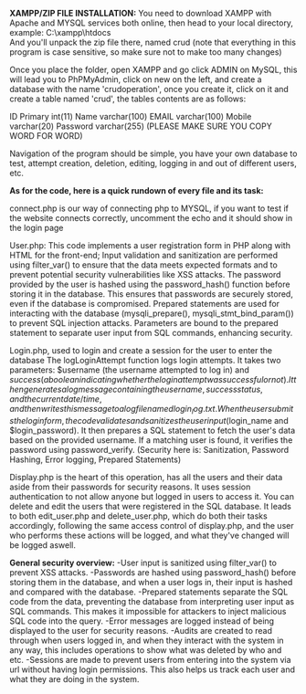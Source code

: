     
**XAMPP/ZIP FILE INSTALLATION:**
You need to download XAMPP with Apache and MYSQL services both online, then head to your local directory, example:
C:\xampp\htdocs\
And you'll unpack the zip file there, named crud (note that everything in this program is case sensitive, so make sure not to make too many changes)

Once you place the folder, open XAMPP and go click ADMIN on MySQL, this will lead you to PhPMyAdmin, click on new on the left, and create a database with the name 'crudoperation', once you create it, click on it and create a table named 'crud', the tables contents are as follows:

ID Primary	int(11)
Name	varchar(100)
EMAIL	varchar(100)
Mobile	varchar(20)
Password	varchar(255)
(PLEASE MAKE SURE YOU COPY WORD FOR WORD)

Navigation of the program should be simple, you have your own database to test, attempt creation, deletion, editing, logging in and out of different users, etc.

**As for the code, here is a quick rundown of every file and its task:**

connect.php is our way of connecting php to MYSQL, if you want to test if the website connects correctly, uncomment the echo and it should show in the login page


User.php:  This code implements a user registration form in PHP along with HTML for the front-end;
Input validation and sanitization are performed using filter_var() to ensure that the data meets expected formats and to prevent potential security vulnerabilities like XSS attacks.
The password provided by the user is hashed using the password_hash() function before storing it in the database. This ensures that passwords are securely stored, even if the database is compromised.
Prepared statements are used for interacting with the database (mysqli_prepare(), mysqli_stmt_bind_param()) to prevent SQL injection attacks.
Parameters are bound to the prepared statement to separate user input from SQL commands, enhancing security.


Login.php, used to login and create a session for the user to enter the database
The logLoginAttempt function logs login attempts. It takes two parameters: $username (the username attempted to log in) and $success (a boolean indicating whether the login attempt was successful or not). 
It then generates a log message containing the username, success status, and the current date/time, and then writes this message to a log file named login_log.txt.
When the user submits the login form, the code validates and sanitizes the user input ($login_name and $login_password). It then prepares a SQL statement to fetch the user's data based on the provided username. 
If a matching user is found, it verifies the password using password_verify.
(Security here is: Sanitization, Password Hashing, Error logging, Prepared Statements)

Display.php is the heart of this operation, has all the users and their data aside from their passwords for security reasons.
It uses session authentication to not allow anyone but logged in users to access it. You can delete and edit the users that were registered in the SQL database.
It leads to both edit_user.php and delete_user.php, which do both their tasks accordingly, following the same access control of display.php, and the user who performs these actions will be logged, and what they've changed will be logged aswell.


**General security overview:**
-User input is sanitized using filter_var() to prevent XSS attacks.
-Passwords are hashed using password_hash() before storing them in the database, and when a user logs in, their input is hashed and compared with the database.
-Prepared statements separate the SQL code from the data, preventing the database from interpreting user input as SQL commands. This makes it impossible for attackers to inject malicious SQL code into the query.
-Error messages are logged instead of being displayed to the user for security reasons. 
-Audits are created to read through when users logged in, and when they interact with the system in any way, this includes operations to show what was deleted by who and etc.
-Sessions are made to prevent users from entering into the system via url without having login permissions. This also helps us track each user and what they are doing in the system.
